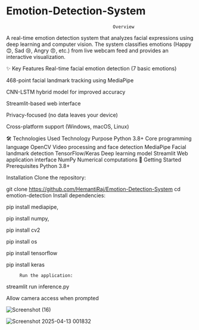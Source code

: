 # Emotion-Detection-System
                                            Overview

A real-time emotion detection system that analyzes facial expressions using deep learning and computer vision. The system classifies emotions (Happy 😊, Sad 😢, Angry 😠, etc.) from live webcam feed and provides an interactive visualization.

✨ Key Features
Real-time facial emotion detection (7 basic emotions)

468-point facial landmark tracking using MediaPipe

CNN-LSTM hybrid model for improved accuracy

Streamlit-based web interface

Privacy-focused (no data leaves your device)

Cross-platform support (Windows, macOS, Linux)

🛠️ Technologies Used
Technology	Purpose
Python 3.8+	Core programming language
OpenCV	Video processing and face detection
MediaPipe	Facial landmark detection
TensorFlow/Keras	Deep learning model
Streamlit	Web application interface
NumPy	Numerical computations
🚀 Getting Started
Prerequisites
Python 3.8+


Installation
Clone the repository:

git clone https://github.com/HemantiRaj/Emotion-Detection-System
cd emotion-detection
Install dependencies:


pip install mediapipe, 

pip install numpy,

pip install cv2

pip install os

pip install tensorflow

pip install keras

         Run the application:

streamlit run inference.py

Allow camera access when prompted

![Screenshot (16)](https://github.com/user-attachments/assets/09a9a269-9b1e-4d74-9779-6d9cc9524527)

![Screenshot 2025-04-13 001832](https://github.com/user-attachments/assets/f2ce39c5-dc57-4b8b-ac61-789f18e4e91d)


